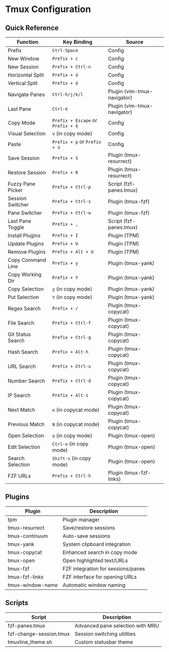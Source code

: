 # Tmux Configuration

## Quick Reference

 | Function          | Key Binding                       | Source                      |
 |-------------------|-----------------------------------|-----------------------------|
 | Prefix            | `Ctrl-Space`                      | Config                      |
 | New Window        | `Prefix + c`                      | Config                      |
 | New Session       | `Prefix + Ctrl-n`                 | Config                      |
 | Horizontal Split  | `Prefix + ü`                      | Config                      |
 | Vertical Split    | `Prefix + ö`                      | Config                      |
 | Navigate Panes    | `Ctrl-h/j/k/l`                    | Plugin (vim-tmux-navigator) |
 | Last Pane         | `Ctrl-é`                          | Plugin (vim-tmux-navigator) |
 | Copy Mode         | `Prefix + Escape` or `Prefix + ő` | Config                      |
 | Visual Selection  | `v` (in copy mode)                | Config                      |
 | Paste             | `Prefix + p` or `Prefix + ú`      | Config                      |
 | Save Session      | `Prefix + S`                      | Plugin (tmux-resurrect)     |
 | Restore Session   | `Prefix + R`                      | Plugin (tmux-resurrect)     |
 | Fuzzy Pane Picker | `Prefix + Ctrl-p`                 | Script (fzf-panes.tmux)     |
 | Session Switcher  | `Prefix + Ctrl-s`                 | Plugin (tmux-fzf)           |
 | Pane Switcher     | `Prefix + Ctrl-w`                 | Plugin (tmux-fzf)           |
 | Last Pane Toggle  | `Prefix + ,`                      | Script (fzf-panes.tmux)     |
 | Install Plugins   | `Prefix + I`                      | Plugin (TPM)                |
 | Update Plugins    | `Prefix + U`                      | Plugin (TPM)                |
 | Remove Plugins    | `Prefix + Alt + U`                | Plugin (TPM)                |
 | Copy Command Line | `Prefix + y`                      | Plugin (tmux-yank)          |
 | Copy Working Dir  | `Prefix + Y`                      | Plugin (tmux-yank)          |
 | Copy Selection    | `y` (in copy mode)                | Plugin (tmux-yank)          |
 | Put Selection     | `Y` (in copy mode)                | Plugin (tmux-yank)          |
 | Regex Search      | `Prefix + /`                      | Plugin (tmux-copycat)       |
 | File Search       | `Prefix + Ctrl-f`                 | Plugin (tmux-copycat)       |
 | Git Status Search | `Prefix + Ctrl-g`                 | Plugin (tmux-copycat)       |
 | Hash Search       | `Prefix + Alt-h`                  | Plugin (tmux-copycat)       |
 | URL Search        | `Prefix + Ctrl-u`                 | Plugin (tmux-copycat)       |
 | Number Search     | `Prefix + Ctrl-d`                 | Plugin (tmux-copycat)       |
 | IP Search         | `Prefix + Alt-i`                  | Plugin (tmux-copycat)       |
 | Next Match        | `n` (in copycat mode)             | Plugin (tmux-copycat)       |
 | Previous Match    | `N` (in copycat mode)             | Plugin (tmux-copycat)       |
 | Open Selection    | `o` (in copy mode)                | Plugin (tmux-open)          |
 | Edit Selection    | `Ctrl-o` (in copy mode)           | Plugin (tmux-open)          |
 | Search Selection  | `Shift-s` (in copy mode)          | Plugin (tmux-open)          |
 | FZF URLs          | `Prefix + Ctrl-h`                 | Plugin (tmux-fzf-links)     |

## Plugins

  | Plugin         | Description                        |
  |----------------|------------------------------------|
  | tpm            | Plugin manager                     |
  | tmux-resurrect | Save/restore sessions              |
  | tmux-continuum | Auto-save sessions                 |
  | tmux-yank      | System clipboard integration       |
  | tmux-copycat   | Enhanced search in copy mode       |
  | tmux-open      | Open highlighted text/URLs         |
  | tmux-fzf       | FZF integration for sessions/panes |
  | tmux-fzf-links | FZF interface for opening URLs     |
  | tmux-window-name | Automatic window naming          |

## Scripts

  | Script                  | Description                      |
  |-------------------------|----------------------------------|
  | fzf-panes.tmux          | Advanced pane selection with MRU |
  | fzf-change-session.tmux | Session switching utilities      |
  | tmuxline_theme.sh       | Custom statusbar theme           |
